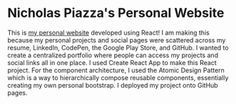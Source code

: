 # Nicholas Piazza's Personal Website

This is [my personal website](https://airpiazza.github.io/personal-website/) developed using React! I am making this because my personal projects and social pages were scattered across my resume, LinkedIn, CodePen, the Google Play Store, and GitHub. I wanted to create a centralized portfolio where people can access my projects and social links all in one place. I used Create React App to make this React project. For the component architecture, I used the Atomic Design Pattern which is a way to hierarchically compose reusable components, essentially creating my own personal bootstrap. I deployed my project onto GitHub pages.